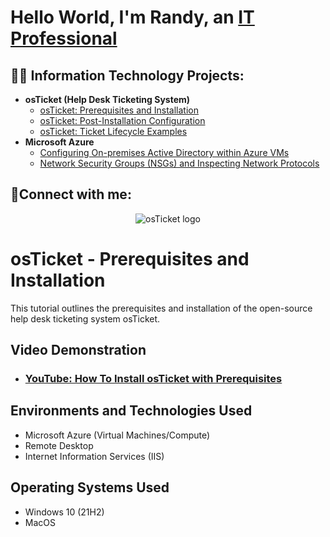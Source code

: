 <h1>Hello World, I'm Randy, an <a href="https://www.linkedin.com/in/randy-carranza-3a9920282">IT Professional</a></h1>

<h2>👨‍💻 Information Technology Projects:</h2>

- <b>osTicket (Help Desk Ticketing System)</b>
  - [osTicket: Prerequisites and Installation](https://github.com/RandyCarranza/osticket-prereqs)
  - [osTicket: Post-Installation Configuration](https://github.com/RandyCarranza/post-install-config)
  - [osTicket: Ticket Lifecycle Examples](https://github.com/RandyCarranza/ticket-lifecycle)
- <b>Microsoft Azure</b>
  - [Configuring On-premises Active Directory within Azure VMs](https://github.com/RandyCarranza/configure-ad)
  - [Network Security Groups (NSGs) and Inspecting Network Protocols](https://github.com/RandyCarranza/azure-network-protocols)

<h2>🤳Connect with me:</h2>

[linkedin]: https://www.linkedin.com/in/randy-carranza-3a9920282

<p align="center">
<img src="https://i.imgur.com/Clzj7Xs.png" alt="osTicket logo"/>
</p>

<h1>osTicket - Prerequisites and Installation</h1>
This tutorial outlines the prerequisites and installation of the open-source help desk ticketing system osTicket.<br />


<h2>Video Demonstration</h2>

- ### [YouTube: How To Install osTicket with Prerequisites](https://www.youtube.com)

<h2>Environments and Technologies Used</h2>

- Microsoft Azure (Virtual Machines/Compute)
- Remote Desktop
- Internet Information Services (IIS)

<h2>Operating Systems Used </h2>

- Windows 10</b> (21H2)
- MacOS 

